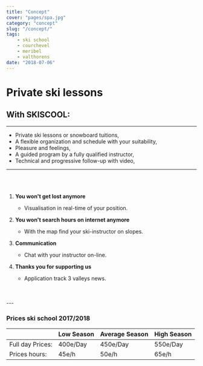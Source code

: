 ```yaml
---
title: "Concept"
cover: "pages/spa.jpg"
category: "concept"
slug: "/concept/"
tags:
    - ski school
    - courchevel
    - meribel
    - valthorens
date: "2018-07-06"
---
```


# Private ski lessons

## With SKISCOOL:
---

* Private ski lessons or snowboard tuitions,
* A flexible organization and schedule with your suitability,
* Pleasure and feelings,
* A guided program by a fully qualified instructor,
* Technical and progressive follow-up with video,

<imgtest data="offpiste.jpg" directory="pages" alt="off track courchevel"></imgtest> 

---
<br/>
<br/>

1. **You won't get lost anymore**
    * Visualisation in real-time of your position.
    
2. **You won't search hours on internet anymore**
    * With the map find your ski-instructor on slopes.
    
3. **Communication**
    * Chat with your instructor on-line.
    
4. **Thanks you for supporting us**
    * Application track 3 valleys news.

<br/>
<br/>
---

### Prices ski school 2017/2018

|                       	| Low Season 	| Average Season 	| High Season 	|
|-----------------------	|--------------	|----------------	|--------------	|
| Full day Prices:         	|   400e/Day  	|    450e/Day   	|   550e/Day  	|
| Prices hours:         	|     45e/h    	|      50e/h     	|     65e/h    	|

